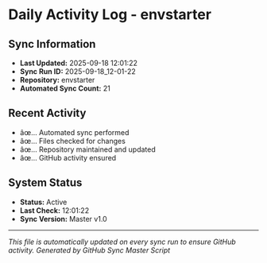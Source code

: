 ﻿# Daily Activity Log - envstarter

## Sync Information
- **Last Updated:** 2025-09-18 12:01:22
- **Sync Run ID:** 2025-09-18_12-01-22
- **Repository:** envstarter
- **Automated Sync Count:** 21

## Recent Activity
- âœ… Automated sync performed
- âœ… Files checked for changes
- âœ… Repository maintained and updated
- âœ… GitHub activity ensured

## System Status
- **Status:** Active
- **Last Check:** 12:01:22
- **Sync Version:** Master v1.0

---
*This file is automatically updated on every sync run to ensure GitHub activity.*
*Generated by GitHub Sync Master Script*
